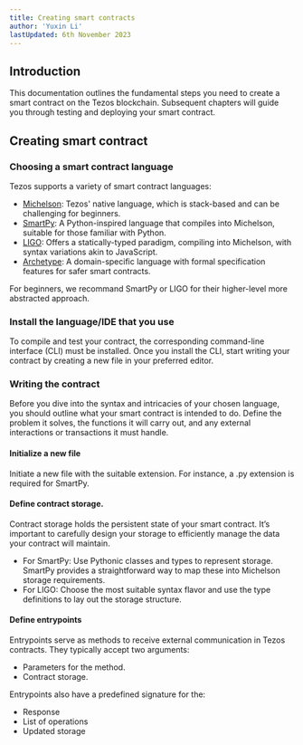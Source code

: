 ```yaml
---
title: Creating smart contracts
author: 'Yuxin Li'
lastUpdated: 6th November 2023
---
```


## Introduction
This documentation outlines the fundamental steps you need to create a smart contract on the Tezos blockchain. Subsequent chapters will guide you through testing and deploying your smart contract.

## Creating smart contract

### Choosing a smart contract language
Tezos supports a variety of smart contract languages:

- [Michelson](../languages/michelson.mdx):  Tezos' native language, which is stack-based and can be challenging for beginners.
- [SmartPy](../languages/smartpy.mdx): A Python-inspired language that compiles into Michelson, suitable for those familiar with Python.
- [LIGO](../languages/ligo.md): Offers a statically-typed paradigm, compiling into Michelson, with syntax variations akin to JavaScript.
- [Archetype]((../languages/archetype.md)): A domain-specific language with formal specification features for safer smart contracts.

For beginners, we recommand SmartPy or LIGO for their higher-level more abstracted approach.

### Install the language/IDE that you use
To compile and test your contract, the corresponding command-line interface (CLI) must be installed. Once you install the CLI, start writing your contract by creating a new file in your preferred editor.

### Writing the contract
Before you dive into the syntax and intricacies of your chosen language, you should outline what your smart contract is intended to do. Define the problem it solves, the functions it will carry out, and any external interactions or transactions it must handle.

#### Initialize a new file
Initiate a new file with the suitable extension. For instance, a .py extension is required for SmartPy.

#### Define contract storage.
Contract storage holds the persistent state of your smart contract. It’s important to carefully design your storage to efficiently manage the data your contract will maintain.
- For SmartPy: Use Pythonic classes and types to represent storage. SmartPy provides a straightforward way to map these into Michelson storage requirements.
- For LIGO: Choose the most suitable syntax flavor and use the type definitions to lay out the storage structure.

#### Define entrypoints
Entrypoints serve as methods to receive external communication in Tezos contracts. They typically accept two arguments:
- Parameters for the method.
- Contract storage.

Entrypoints also have a predefined signature for the:
- Response
- List of operations
- Updated storage

 
